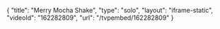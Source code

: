 {
    "title": "Merry Mocha Shake",
    "type": "solo",
    "layout": "iframe-static",
    "videoId": "162282809",
    "url": "\/tvpembed\/162282809"
}